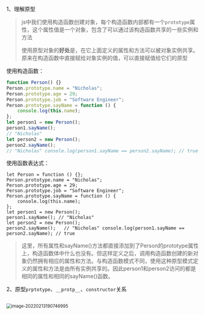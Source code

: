 1、理解原型

> js中我们使用构造函数创建对象，每个构造函数内部都有一个`prototype`属性，这个属性值是一个对象，包含了可以通过该构造函数共享的一些实例和方法 
>
> 使用原型对象的**好处**是，在它上面定义的属性和方法可以被对象实例共享。原来在构造函数中直接赋给对象实例的值，可以直接赋值给它们的原型

使用构造函数：

```js
function Person() {}
Person.prototype.name = "Nicholas";
Person.prototype.age = 29;
Person.prototype.job = "Software Engineer";
Person.prototype.sayName = function () {
	console.log(this.name);
};
let person1 = new Person();
person1.sayName(); 
// "Nicholas"
let person2 = new Person(); 
person2.sayName();
// "Nicholas" console.log(person1.sayName == person2.sayName); // true

```

使用函数表达式：

```JS
let Person = function () {};
Person.prototype.name = "Nicholas";
Person.prototype.age = 29;
Person.prototype.job = "Software Engineer";
Person.prototype.sayName = function () {
	console.log(this.name);
};
let person1 = new Person();
person1.sayName(); // "Nicholas"
let person2 = new Person(); 
person2.sayName();   // "Nicholas" console.log(person1.sayName == person2.sayName); // true

```

> 这里，所有属性和sayName()方法都直接添加到了Person的prototype属性上，构造函数体中什么也没有。但这样定义之后，调用构造函数创建的新对象仍然拥有相应的属性和方法。与构造函数模式不同，使用这种原型模式定义的属性和方法是由所有实例共享的。因此person1和person2访问的都是相同的属性和相同的sayName()函数。

2、原型`prptotype`、`__protp__`、`constructor`关系

```js

```

<img src="https://gitee.com/JuntengMa/imgae/raw/master/image/image-20220213190746995.png" alt="image-20220213190746995" style="zoom: 80%;" />


